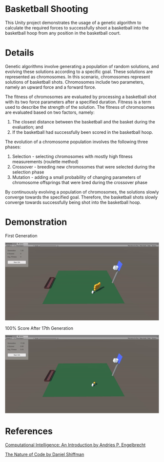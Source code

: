 # Basketball Shooting

This Unity project demonstrates the usage of a genetic algorithm to calculate the required forces to successfully shoot a basketball into the basketball hoop from any position in the basketball court.

# Details

Genetic algorithms involve generating a population of random solutions, and evolving these solutions according to a specific goal. These solutions are represented as chromosomes. In this scenario, chromosomes represent solutions of basketball shots. Chromosomes include two parameters, namely an upward force and a forward force.

The fitness of chromosomes are evaluated by processing a basketball shot with its two force parameters after a specified duration. Fitness is a term used to describe the strength of the solution. The fitness of chromosomes are evaluated based on two factors, namely:

1. The closest distance between the basketball and the basket during the evaluation; and
2. If the basketball had successfully been scored in the basketball hoop.

The evolution of a chromosome population involves the following three phases:
1. Selection - selecting chromosomes with mostly high fitness measurements (roulette method)
2. Crossover - breeding new chromosomes that were selected during the selection phase
3. Mutation - adding a small probability of changing parameters of chromosome offsprings that were bred during the crossover phase

By continuously evolving a population of chromosomes, the solutions slowly converge towards the specified goal. Therefore, the basketball shots slowly converge towards successfully being shot into the basketball hoop.

# Demonstration

First Generation

![First Generation Demo](demo/demo1.gif)

100% Score After 17th Generation

![100% Score Generation Demo](demo/demo2.gif)

# References

[Computational Intelligence: An Introduction by Andries P. Engelbrecht](https://www.amazon.com/Computational-Intelligence-Introduction-Andries-Engelbrecht/dp/0470035617)

[The Nature of Code by Daniel Shiffman](https://natureofcode.com/book/)
